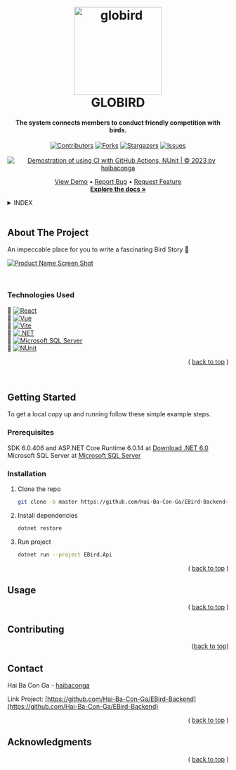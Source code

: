 <a name="readme-top"></a>

<h1 align="center">
  <br>
  <a href="http://globird.tech/"><img src="https://cdn-icons-png.flaticon.com/512/3418/3418582.png" alt="globird" width="200"></a>
  <br>
  GLOBIRD
</h1>
<h4 align="center">The system connects members to conduct friendly competition with birds.</h4>

<div align="center">

  [![Contributors][contributors-shield]][contributors-url]
  [![Forks][forks-shield]][forks-url]
  [![Stargazers][stars-shield]][stars-url]
  [![Issues][issues-shield]][issues-url] </br></br>
  [![Demostration of using CI with GitHub Actions, NUnit | © 2023 by haibaconga](https://github.com/Hai-Ba-Con-Ga/EBird-Backend-Test/actions/workflows/ebird-ci.yml/badge.svg)](https://github.com/Hai-Ba-Con-Ga/EBird-Backend-Test/actions/workflows/ebird-ci.yml)
</div>
<!--  -->
<p align="center">
  <a href="http://globird.tech/">View Demo</a>
    •
    <a href="https://fptuniversity-my.sharepoint.com/:x:/g/personal/linhtkse160038_fpt_edu_vn/EUYknXGAQjJOkFn7Eo5TmKMByESCDQ2rcyOsUg1DlgETRQ?e=b5ootl">Report Bug</a>
    •
    <a href="https://github.com/othneildrew/Best-README-Template/issues">Request Feature</a>
    <br>
    <a href="https://github.com/othneildrew/Best-README-Template"><strong>Explore the docs »</strong></a>
</p>




<!-- TABLE OF CONTENTS -->
<details>
<summary>INDEX</summary>
<h2>Table of Contents</h2>
  
  <ol>
    <li>
      <a href="#about-the-project">About The Project</a>
      <ul>
        <li><a href="#built-with">Technologies Used</a></li>
      </ul>
    </li>
    <li>
      <a href="#getting-started">Getting Started</a>
      <ul>
        <li><a href="#prerequisites">Prerequisites</a></li>
        <li><a href="#installation">Installation</a></li>
      </ul>
    </li>
    <li><a href="#contributing">Contributing</a></li>
    <li><a href="#contact">Contact</a></li>
    <li><a href="#acknowledgments">Acknowledgments</a></li>
  </ol>
</details>
<br>


<!-- ABOUT THE PROJECT -->
## About The Project
An impeccable place for you to write a fascinating Bird Story :cowboy_hat_face:

[![Product Name Screen Shot][product-screenshot]](https://www.globird.tech/)

<br>

### Technologies Used

:robot: [![React][React.js]][React-url]<br>
:robot: [![Vue][Vue.js]][Vue-url]<br>
:robot: [![Vite][Vite]][Vite-url]<br>
:robot: [![.NET][.NET]][.NET-url]<br>
:robot: [![Microsoft SQL Server][Microsoft SQL Server]][MSSQLServer-url]<br>
:robot: [![NUnit][NUnit]][NUnit-url]<br>
<p align="right">( <a href="#readme-top">back to top</a> )</p>
<br>


<!-- GETTING STARTED -->
## Getting Started
To get a local copy up and running follow these simple example steps.

### Prerequisites

SDK 6.0.406 and ASP.NET Core Runtime 6.0.14 at [Download .NET 6.0](https://dotnet.microsoft.com/en-us/download/dotnet/6.0)<br />
Microsoft SQL Server at [Microsoft SQL Server](https://dotnet.microsoft.com/en-us/download)

### Installation

1. Clone the repo
   ```sh
   git clone -b master https://github.com/Hai-Ba-Con-Ga/EBird-Backend-Test.git
   ```
2. Install dependencies
   ```sh
   dotnet restore
   ```
3. Run project
   ```sh
   dotnet run --project EBird.Api
   ```

<p align="right">( <a href="#readme-top">back to top</a> )</p>



<!-- USAGE EXAMPLES -->
## Usage

<p align="right">( <a href="#readme-top">back to top</a> )</p>


<!-- CONTRIBUTING -->
## Contributing


<p align="right">(<a href="#readme-top">back to top</a>)</p>


<!-- CONTACT -->
## Contact

Hai Ba Con Ga - [haibaconga](https://github.com/Hai-Ba-Con-Ga)

Link Project: [https://github.com/Hai-Ba-Con-Ga/EBird-Backend](https://github.com/Hai-Ba-Con-Ga/EBird-Backend)

<p align="right">( <a href="#readme-top">back to top</a> )</p>

<!-- ACKNOWLEDGMENTS -->
## Acknowledgments


<p align="right">( <a href="#readme-top">back to top</a> )</p>



<!-- MARKDOWN LINKS & IMAGES -->
<!-- https://www.markdownguide.org/basic-syntax/#reference-style-links -->
[contributors-shield]: https://img.shields.io/github/contributors/Hai-Ba-Con-Ga/EBird-Backend-Test?style=for-the-badge
[contributors-url]: https://github.com/Hai-Ba-Con-Ga/EBird-Backend-Test/graphs/contributors
[forks-shield]: https://img.shields.io/github/forks/Hai-Ba-Con-Ga/EBird-Backend-Test?style=for-the-badge
[forks-url]: https://github.com/Hai-Ba-Con-Ga/EBird-Backend-Test/network/members
[stars-shield]: https://img.shields.io/github/stars/Hai-Ba-Con-Ga/EBird-Backend-Test?style=for-the-badge
[stars-url]: https://github.com/Hai-Ba-Con-Ga/EBird-Backend-Test/stargazers
[issues-shield]: https://img.shields.io/github/issues/Hai-Ba-Con-Ga/EBird-Backend-Test?style=for-the-badge
[issues-url]: https://github.com/Hai-Ba-Con-Ga/EBird-Backend-Test/issues
[product-screenshot]: https://i.imgur.com/Tj43wy0.png
[Vite]: https://img.shields.io/static/v1?style=for-the-badge&message=Vite&color=646CFF&logo=Vite&logoColor=FFFFFF&label=
[Vite-url]: https://vitejs.dev/
[.NET]: https://img.shields.io/static/v1?style=for-the-badge&message=.NET&color=512BD4&logo=.NET&logoColor=FFFFFF&label=
[.NET-url]: https://dotnet.microsoft.com/en-us/
[Microsoft SQL Server]: https://img.shields.io/static/v1?style=for-the-badge&message=Microsoft+SQL+Server&color=CC2927&logo=Microsoft+SQL+Server&logoColor=FFFFFF&label=
[MSSQLServer-url]: https://www.microsoft.com/en-us/sql-server/sql-server-downloads
[NUnit]: https://img.shields.io/static/v1?style=for-the-badge&message=NUnit&color=green&logo=NUnit&logoColor=FFFFFF&label=
[NUnit-url]: https://nunit.org/ 
[React.js]:https://img.shields.io/static/v1?style=for-the-badge&message=React&color=222222&logo=React&logoColor=61DAFB&label=
[React-url]:https://reactjs.org/
[Vue.js]:https://img.shields.io/static/v1?style=for-the-badge&message=Vue.js&color=222222&logo=Vue.js&logoColor=4FC08D&label=
[Vue-url]:https://vuejs.org/
